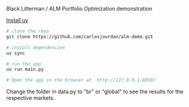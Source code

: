 Black Litterman / ALM Portfolio Optimization demonstration

[Install uv](https://docs.astral.sh/uv/getting-started/installation/)

```bash 
# clone the repo
git clone https://github.com/carlosjourdan/alm-demo.git

# install dependencies
uv sync

# run the app
uv run main.py

# Open the app in the browser at  http://127.0.0.1:8050/
```

Change the folder in data.py to "br" or "global" to see the results for the respective markets.